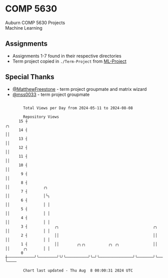 # COMP 5630
Auburn COMP 5630 Projects  
Machine Learning

## Assignments
- Assignments 1-7 found in their respective directories
- Term project copied in `./Term-Project` from [ML-Project](https://github.com/wumphlett/ML-Project)

## Special Thanks
- [@MatthewFreestone](https://github.com/MatthewFreestone) - term project groupmate and matrix wizard
- [@mss0033](https://github.com/mss0033) - term project groupmate

```

        Total Views per Day from 2024-05-11 to 2024-08-08

        Repository Views
      15 ┼                                                                 ╭╮
      14 ┤                                                                 ││
      13 ┤                                                                 ││
      12 ┤                                                                 ││
      11 ┤                                                                 ││
      10 ┤                                                                 ││
       9 ┤                                                                 ││
       8 ┤                                                                 ││               ╭╮
       7 ┤                                                                 ││               │╰╮
       6 ┤                                                                 ││               │ │
       5 ┤                                                                 ││               │ │
       4 ┤                                                                 ││               │ │
       3 ┤            ╭╮                                          ╭╮       ││               │ │
       2 ┤            ││                                          ││       ││               │ │
       1 ┤            ││        ╭╮╭╮          ╭╮ ╭╮               ││       ││      ╭╮       │ │
       0 ┼────────────╯╰────────╯╰╯╰──────────╯╰─╯╰───────────────╯╰───────╯╰──────╯╰───────╯ ╰────

        Chart last updated - Thu Aug  8 00:00:31 2024 UTC
        
```
